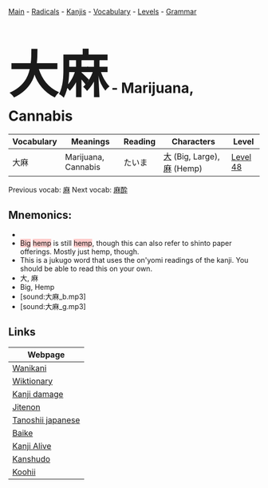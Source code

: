 <style> bigfont {font-size: 100px}</style>
[Main](../README.md) -
[Radicals](../radicals.md) -
[Kanjis](../kanjis.md) -
[Vocabulary](../vocabulary.md) -
[Levels](../levels.md) -
[Grammar](../grammar.md)
# <bigfont> 大麻</bigfont> - Marijuana, Cannabis 

| Vocabulary | Meanings | Reading | Characters | Level |
| --- | --- | --- | --- | --- |
| 大麻 | Marijuana, Cannabis | たいま |  [大](../kanjis/大.md) (Big, Large), [麻](../kanjis/麻.md) (Hemp) | [Level 48](../levels/wk_level48.md) |

Previous vocab: [麻](麻.md) Next vocab: [麻酔](麻酔.md) 

## Mnemonics:

* 
* <span style="background-color:#ffcccb"> Big</span> <span style="background-color:#ffcccb"> hemp</span> is still <span style="background-color:#ffcccb"> hemp</span>, though this can also refer to shinto paper offerings. Mostly just hemp, though.
* This is a jukugo word that uses the on'yomi readings of the kanji. You should be able to read this on your own.
* 大, 麻
* Big, Hemp
* [sound:大麻_b.mp3]
* [sound:大麻_g.mp3]


## Links 

| Webpage |
| --- |
| [Wanikani          ](https://www.wanikani.com/kanji/大麻) |
| [Wiktionary        ](https://en.wiktionary.org/wiki/大麻) |
| [Kanji damage      ](http://www.kanjidamage.com/kanji/search?utf8=✓&q=大麻) |
| [Jitenon           ](https://jitenon.com/kanji/大麻) |
| [Tanoshii japanese ](https://www.tanoshiijapanese.com/dictionary/kanji.cfm?k=大麻) |
| [Baike             ](https://baike.baidu.com/item/大麻) |
| [Kanji Alive       ](https://app.kanjialive.com/大麻) |
| [Kanshudo          ](https://www.kanshudo.com/searchmn?q=大麻) |
| [Koohii            ](https://kanji.koohii.com/study/kanji/大麻) |

